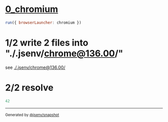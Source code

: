 # [0_chromium](../../preload_style_dev.test.mjs#L21)

```js
run({ browserLauncher: chromium })
```

# 1/2 write 2 files into "./.jsenv/chrome@136.00/"

see [./.jsenv/chrome@136.00/](./.jsenv/chrome@136.00/)

# 2/2 resolve

```js
42
```

---

<sub>
  Generated by <a href="https://github.com/jsenv/core/tree/main/packages/tooling/snapshot">@jsenv/snapshot</a>
</sub>
